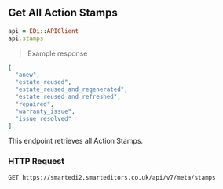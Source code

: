 ## Get All Action Stamps

```ruby
api = EDi::APIClient
api.stamps
```

> Example response

```json
[
  "anew",
  "estate_reused",
  "estate_reused_and_regenerated",
  "estate_reused_and_refreshed",
  "repaired",
  "warranty_issue",
  "issue_resolved"
]
```

This endpoint retrieves all Action Stamps.

### HTTP Request

`GET https://smartedi2.smarteditors.co.uk/api/v7/meta/stamps`
